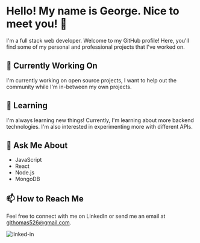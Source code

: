 # Hello! My name is George. Nice to meet you! 👋

I'm a full stack web developer. Welcome to my GitHub profile! Here, you'll find some of my personal and professional projects that I've worked on.

## 🔭 Currently Working On
I'm currently working on open source projects, I want to help out the community while I'm in-between my own projects.

## 🌱 Learning
I'm always learning new things! Currently, I'm learning about more backend technologies. I'm also interested in experimenting more with different APIs.

## 💬 Ask Me About
* JavaScript
* React
* Node.js
* MongoDB

## 📫 How to Reach Me
Feel free to connect with me on LinkedIn or send me an email at glthomas526@gmail.com.

[<img align="left" alt="linked-in" src="https://img.shields.io/badge/linkedin-%230077B5.svg?&style=for-the-badge&logo=linkedin&logoColor=white" />](https://www.linkedin.com/in/gtgtcode/)<br />
